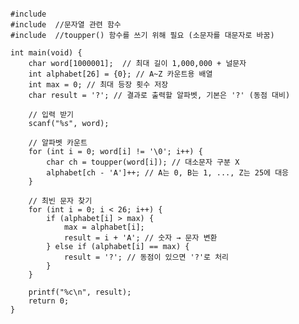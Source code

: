 <pre><code>
#include <stdio.h>
#include <string.h> //문자열 관련 함수
#include <ctype.h> //toupper() 함수를 쓰기 위해 필요 (소문자를 대문자로 바꿈)

int main(void) {
    char word[1000001];  // 최대 길이 1,000,000 + 널문자
    int alphabet[26] = {0}; // A~Z 카운트용 배열
    int max = 0; // 최대 등장 횟수 저장
    char result = '?'; // 결과로 출력할 알파벳, 기본은 '?' (동점 대비)

    // 입력 받기
    scanf("%s", word);

    // 알파벳 카운트
    for (int i = 0; word[i] != '\0'; i++) {
        char ch = toupper(word[i]); // 대소문자 구분 X
        alphabet[ch - 'A']++; // A는 0, B는 1, ..., Z는 25에 대응
    }

    // 최빈 문자 찾기
    for (int i = 0; i < 26; i++) {
        if (alphabet[i] > max) {
            max = alphabet[i];
            result = i + 'A'; // 숫자 → 문자 변환
        } else if (alphabet[i] == max) {
            result = '?'; // 동점이 있으면 '?'로 처리
        }
    }

    printf("%c\n", result);
    return 0;
}
</code></pre>
